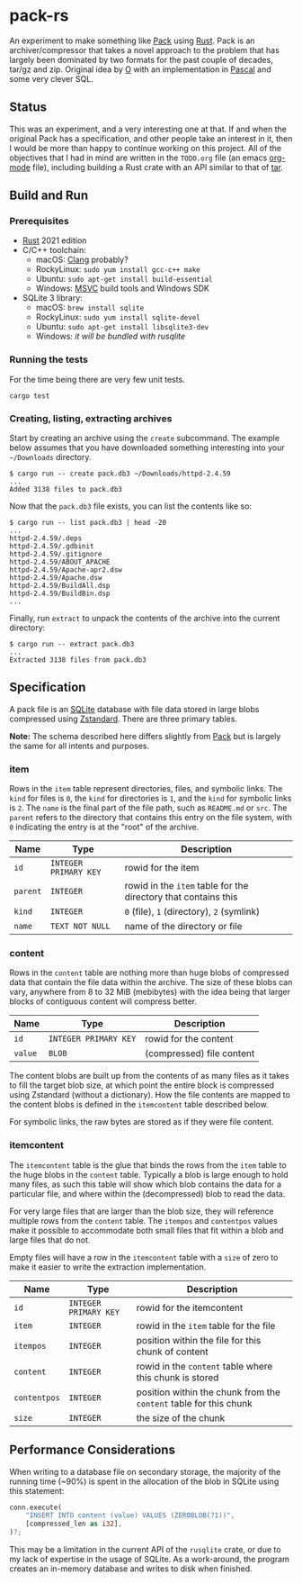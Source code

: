 # pack-rs

An experiment to make something like [Pack](https://pack.ac) using [Rust](https://www.rust-lang.org). Pack is an archiver/compressor that takes a novel approach to the problem that has largely been dominated by two formats for the past couple of decades, tar/gz and zip. Original idea by [O](https://github.com/OttoCoddo) with an implementation in [Pascal](https://github.com/PackOrganization/Pack) and some very clever SQL.

## Status

This was an experiment, and a very interesting one at that. If and when the original Pack has a specification, and other people take an interest in it, then I would be more than happy to continue working on this project. All of the objectives that I had in mind are written in the `TODO.org` file (an emacs [org-mode](https://orgmode.org) file), including building a Rust crate with an API similar to that of [tar](https://crates.io/crates/tar).

## Build and Run

### Prerequisites

* [Rust](https://www.rust-lang.org) 2021 edition
* C/C++ toolchain:
    - macOS: [Clang](https://clang.llvm.org) probably?
    - RockyLinux: `sudo yum install gcc-c++ make`
    - Ubuntu: `sudo apt-get install build-essential`
    - Windows: [MSVC](https://visualstudio.microsoft.com/visual-cpp-build-tools/) build tools and Windows SDK
* SQLite 3 library:
    - macOS: `brew install sqlite`
    - RockyLinux: `sudo yum install sqlite-devel`
    - Ubuntu: `sudo apt-get install libsqlite3-dev`
    - Windows: _it will be bundled with rusqlite_

### Running the tests

For the time being there are very few unit tests.

```shell
cargo test
```

### Creating, listing, extracting archives

Start by creating an archive using the `create` subcommand. The example below assumes that you have downloaded something interesting into your `~/Downloads` directory.

```shell
$ cargo run -- create pack.db3 ~/Downloads/httpd-2.4.59
...
Added 3138 files to pack.db3
```

Now that the `pack.db3` file exists, you can list the contents like so:

```shell
$ cargo run -- list pack.db3 | head -20
...
httpd-2.4.59/.deps
httpd-2.4.59/.gdbinit
httpd-2.4.59/.gitignore
httpd-2.4.59/ABOUT_APACHE
httpd-2.4.59/Apache-apr2.dsw
httpd-2.4.59/Apache.dsw
httpd-2.4.59/BuildAll.dsp
httpd-2.4.59/BuildBin.dsp
...
```

Finally, run `extract` to unpack the contents of the archive into the current directory:

```shell
$ cargo run -- extract pack.db3
...
Extracted 3138 files from pack.db3
```

## Specification

A pack file is an [SQLite](https://www.sqlite.org) database with file data stored in large blobs compressed using [Zstandard](http://facebook.github.io/zstd/). There are three primary tables.

**Note:** The schema described here differs slightly from [Pack](https://pack.ac) but is largely the same for all intents and purposes.

### item

Rows in the `item` table represent directories, files, and symbolic links. The `kind` for files is `0`, the `kind` for directories is `1`, and the `kind` for symbolic links is `2`. The `name` is the final part of the file path, such as `README.md` or `src`. The `parent` refers to the directory that contains this entry on the file system, with `0` indicating the entry is at the "root" of the archive.

| Name     | Type                  | Description        |
| -------- | --------------------- | ------------------ |
| `id`     | `INTEGER PRIMARY KEY` | rowid for the item |
| `parent` | `INTEGER`             | rowid in the `item` table for the directory that contains this |
| `kind`   | `INTEGER`             | `0` (file), `1` (directory), `2` (symlink) |
| `name`   | `TEXT NOT NULL`       | name of the directory or file |

### content

Rows in the `content` table are nothing more than huge blobs of compressed data that contain the file data within the archive. The size of these blobs can vary, anywhere from 8 to 32 MiB (mebibytes) with the idea being that larger blocks of contiguous content will compress better.

| Name     | Type                  | Description               |
| -------- | --------------------- | ------------------------- |
| `id`     | `INTEGER PRIMARY KEY` | rowid for the content     |
| `value`  | `BLOB`                | (compressed) file content |

The content blobs are built up from the contents of as many files as it takes to fill the target blob size, at which point the entire block is compressed using Zstandard (without a dictionary). How the file contents are mapped to the content blobs is defined in the `itemcontent` table described below.

For symbolic links, the raw bytes are stored as if they were file content.

### itemcontent

The `itemcontent` table is the glue that binds the rows from the `item` table to the huge blobs in the `content` table. Typically a blob is large enough to hold many files, as such this table will show which blob contains the data for a particular file, and where within the (decompressed) blob to read the data.

For very large files that are larger than the blob size, they will reference multiple rows from the `content` table. The `itempos` and `contentpos` values make it possible to accommodate both small files that fit within a blob and large files that do not.

Empty files will have a row in the `itemcontent` table with a `size` of zero to make it easier to write the extraction implementation.

| Name         | Type                  | Description               |
| ------------ | --------------------- | ------------------------- |
| `id`         | `INTEGER PRIMARY KEY` | rowid for the itemcontent |
| `item`       | `INTEGER`             | rowid in the `item` table for the file |
| `itempos`    | `INTEGER`             | position within the file for this chunk of content |
| `content`    | `INTEGER`             | rowid in the `content` table where this chunk is stored |
| `contentpos` | `INTEGER`             | position within the chunk from the `content` table for this chunk |
| `size`       | `INTEGER`             | the size of the chunk |

## Performance Considerations

When writing to a database file on secondary storage, the majority of the running time (~90%) is spent in the allocation of the blob in SQLite using this statement:

```rust
conn.execute(
    "INSERT INTO content (value) VALUES (ZEROBLOB(?1))",
    [compressed_len as i32],
)?;
```

This may be a limitation in the current API of the `rusqlite` crate, or due to my lack of expertise in the usage of SQLite. As a work-around, the program creates an in-memory database and writes to disk when finished.
